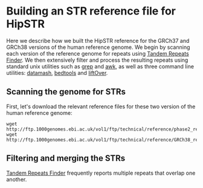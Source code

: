 # Building an STR reference file for HipSTR
Here we describe how we built the HipSTR reference for the GRCh37 and GRCh38 versions of the human reference genome. We begin by scanning each
version of the reference genome for repeats using [Tandem Repeats Finder](https://tandem.bu.edu/trf/trf.html). We then
extensively filter and process the resulting repeats using standard unix utilities such as [grep](http://linuxcommand.org/man_pages/grep1.html) and [awk](http://linuxcommand.org/man_pages/awk1.html), 
as well as three command line utilities: [datamash](https://www.gnu.org/software/datamash/), [bedtools](http://bedtools.readthedocs.io/en/latest/) and [liftOver](https://genome.ucsc.edu/cgi-bin/hgLiftOver).




## Scanning the genome for STRs
First, let's download the relevant reference files for these two version of the human reference genome:
```
wget http://ftp.1000genomes.ebi.ac.uk/vol1/ftp/technical/reference/phase2_reference_assembly_sequence/hs37d5.fa.gz
wget http://ftp.1000genomes.ebi.ac.uk/vol1/ftp/technical/reference/GRCh38_reference_genome/GRCh38_full_analysis_set_plus_decoy_hla.fa
```

## Filtering and merging the STRs
[Tandem Repeats Finder](https://tandem.bu.edu/trf/trf.html) frequently reports multiple repeats that overlap one another.
